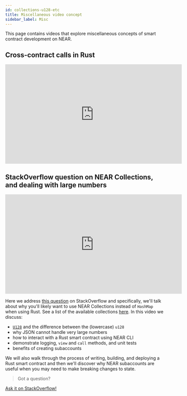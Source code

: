 ```yaml
---
id: collections-u128-etc
title: Miscellaneous video concept
sidebar_label: Misc
---
```


This page contains videos that explore miscellaneous concepts of smart contract development on NEAR.

## Cross-contract calls in Rust

<iframe
  width="560"
  height="315"
  src="https://www.youtube-nocookie.com/embed/971dTz6nM2g"
  frameborder="0"
  allow="accelerometer; autoplay; clipboard-write; encrypted-media; gyroscope; picture-in-picture"
  allowfullscreen>
</iframe>

## StackOverflow question on NEAR Collections, and dealing with large numbers

<iframe
  width="560"
  height="315"
  src="https://www.youtube-nocookie.com/embed/wC6CS7js-tc"
  frameborder="0"
  allow="accelerometer; autoplay; clipboard-write; encrypted-media; gyroscope; picture-in-picture"
  allowfullscreen>
</iframe>

Here we address [this question](https://stackoverflow.com/questions/64378144/why-cant-i-read-this-hashmap-in-a-near-contract/64438703#64438703) on StackOverflow and specifically, we'll talk about why you'll likely want to use NEAR Collections instead of `HashMap` when using Rust. See a list of the available collections [here](https://docs.rs/near-sdk/latest/near_sdk/collections/index.html). In this video we discuss:

- [`U128`](https://docs.rs/near-sdk/latest/near_sdk/json_types/struct.U128.html) and the difference between the (lowercase) `u128`
- why JSON cannot handle very large numbers
- how to interact with a Rust smart contract using NEAR CLI
- demonstrate logging, `view` and `call` methods, and unit tests 
- benefits of creating subaccounts

We will also walk through the process of writing, building, and deploying a Rust smart contract and then we'll discover why NEAR subaccounts are useful when you may need to make breaking changes to state.

>Got a question?
<a href="https://stackoverflow.com/questions/tagged/nearprotocol">
  <h8>Ask it on StackOverflow!</h8>
</a>
